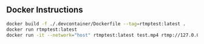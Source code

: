## Docker Instructions


```bash
docker build -f ./.devcontainer/Dockerfile --tag=rtmptest:latest .
docker run rtmptest:latest
docker run -it --network="host" rtmptest:latest test.mp4 rtmp://127.0.0.1:1935/live/test
```
